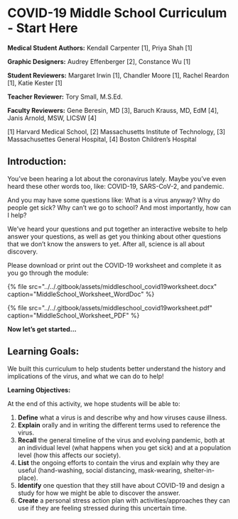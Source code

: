 # COVID-19 Middle School Curriculum - Start Here

**Medical Student Authors:** Kendall Carpenter \[1\], Priya Shah \[1\]

**Graphic Designers:** Audrey Effenberger \[2\], Constance Wu \[1\]

**Student Reviewers:** Margaret Irwin \[1\], Chandler Moore \[1\], Rachel Reardon \[1\], Katie Kester \[1\]

**Teacher Reviewer:** Tory Small, M.S.Ed.

**Faculty Reviewers:** Gene Beresin, MD \[3\], Baruch Krauss, MD, EdM \[4\], Janis Arnold, MSW, LICSW \[4\]

\[1\] Harvard Medical School, \[2\] Massachusetts Institute of Technology, \[3\] Massachusettes General Hospital, \[4\] Boston Children’s Hospital

## **Introduction:**

You’ve been hearing a lot about the coronavirus lately. Maybe you’ve even heard these other words too, like: COVID-19, SARS-CoV-2, and pandemic.

And you may have some questions like: What is a virus anyway? Why do people get sick? Why can’t we go to school? And most importantly, how can I help? 

We’ve heard your questions and put together an interactive website to help answer your questions, as well as get you thinking about other questions that we don’t know the answers to yet. After all, science is all about discovery. 

Please download or print out the COVID-19 worksheet and complete it as you go through the module:

{% file src="../../.gitbook/assets/middleschool\_covid19worksheet.docx" caption="MiddleSchool\_Worksheet\_WordDoc" %}

{% file src="../../.gitbook/assets/middleschool\_covid19worksheet.pdf" caption="MiddleSchool\_Worksheet\_PDF" %}

 **Now let’s get started…**

## **Learning Goals:**

We built this curriculum to help students better understand the history and implications of the virus, and what we can do to help!

**Learning Objectives:**

At the end of this activity, we hope students will be able to:

1. **Define** what a virus is and describe why and how viruses cause illness.
2. **Explain** orally and in writing the different terms used to reference the virus.
3. **Recall** the general timeline of the virus and evolving pandemic, both at an individual level \(what happens when you get sick\) and at a population level \(how this affects our society\).
4. **List** the ongoing efforts to contain the virus and explain why they are useful \(hand-washing, social distancing, mask-wearing, shelter-in-place\).
5. **Identify** one question that they still have about COVID-19 and design a study for how we might be able to discover the answer. 
6. **Create** a personal stress action plan with activities/approaches they can use if they are feeling stressed during this uncertain time.

